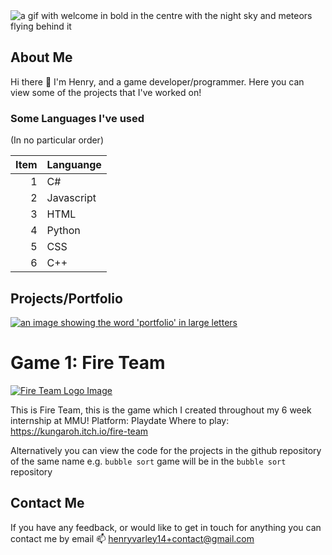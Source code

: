 

<picture>
 <source media="(prefers-color-scheme: dark)" srcset="https://media.tenor.com/2auJH5AE1fMAAAAd/welcome.gif">
 <source media="(prefers-color-scheme: light)" srcset="https://media.tenor.com/2auJH5AE1fMAAAAd/welcome.gif">
 <img alt="a gif with welcome in bold in the centre with the night sky and meteors flying behind it" src="https://media.tenor.com/2auJH5AE1fMAAAAd/welcome.gif">
</picture>

    
## About Me
Hi there 👋 I'm Henry, and a game developer/programmer. 
Here you can view some of the projects that I've worked on!

### Some Languages I've used
(In no particular order)

|Item|Languange |
|---:|----------|
|   1|        C#|
|   2|Javascript|
|   3|      HTML|
|   4|    Python|
|   5|       CSS|
|   6|       C++|

## Projects/Portfolio

[<img alt="an image showing the word 'portfolio' in large letters" src="pexels-photo-14936128.jpeg">](https://kungaroh.itch.io)
 
# Game 1: Fire Team
[<img alt="Fire Team Logo Image" src="https://img.itch.zone/aW1nLzE2ODM2MzM3LnBuZw==/original/h3v5Ym.png">](https://kungaroh.itch.io/fire-team)

This is Fire Team, this is the game which I created throughout my 6 week internship at MMU!
Platform: Playdate
Where to play: https://kungaroh.itch.io/fire-team


Alternatively you can view the code for the projects in the github repository of the same name e.g. `bubble sort` game will be in the `bubble sort` repository

## Contact Me
If you have any feedback, or would like to get in touch for anything you can contact me by email
📫 henryvarley14+contact@gmail.com

<!--
**Iths567/Iths567** is a ✨ _special_ ✨ repository because its `README.md` (this file) appears on your GitHub profile.

Here are some ideas to get you started:

- 🔭 I’m currently working on ...
- 🌱 I’m currently learning ...
- 👯 I’m looking to collaborate on ...
- 🤔 I’m looking for help with ...
- 💬 Ask me about ...
- 📫 How to reach me: ...
- 😄 Pronouns: ...
- ⚡ Fun fact: ...
-->
